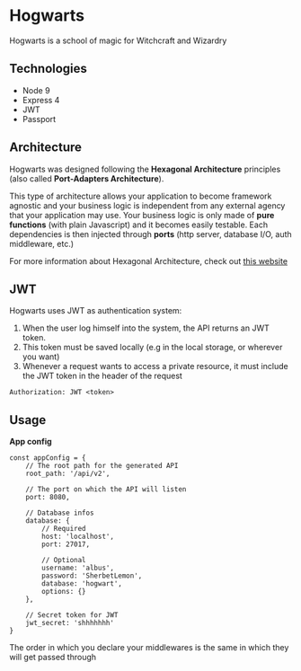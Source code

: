 # Hogwarts
Hogwarts is a school of magic for Witchcraft and Wizardry

## Technologies
- Node 9
- Express 4
- JWT
- Passport

## Architecture
Hogwarts was designed following the **Hexagonal Architecture** principles (also called **Port-Adapters Architecture**).

This type of architecture allows your application to become framework agnostic and your business logic is independent from any external agency that your application may use.
Your business logic is only made of **pure functions** (with plain Javascript) and it becomes easily testable.
Each dependencies is then injected through **ports** (http server, database I/O, auth middleware, etc.)

For more information about Hexagonal Architecture, check out [this website](http://www.google.com)

## JWT
Hogwarts uses JWT as authentication system:

1. When the user log himself into the system, the API returns an JWT token.
2. This token must be saved locally (e.g in the local storage, or wherever you want)
3. Whenever a request wants to access a private resource, it must include the JWT token in the header of the request
```
Authorization: JWT <token>
```
      
## Usage
**App config**
```
const appConfig = {
    // The root path for the generated API
    root_path: '/api/v2',
    
    // The port on which the API will listen
    port: 8080,
    
    // Database infos
    database: {
        // Required
        host: 'localhost',
        port: 27017,
        
        // Optional
        username: 'albus',
        password: 'SherbetLemon',
        database: 'hogwart',
        options: {}
    },
    
    // Secret token for JWT
    jwt_secret: 'shhhhhhh'
}
```

The order in which you declare your middlewares is the same in which they will get passed through
